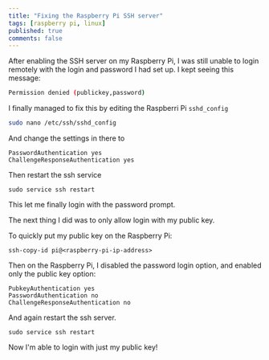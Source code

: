 ```yaml
---
title: "Fixing the Raspberry Pi SSH server"
tags: [raspberry pi, linux]
published: true
comments: false
---
```


After enabling the SSH server on my Raspberry Pi, I was still unable to login remotely with the login and password I had set up. I kept seeing this message:

```bash
Permission denied (publickey,password)
```

I finally managed to fix this by editing the Raspberri Pi `sshd_config`

```bash
sudo nano /etc/ssh/sshd_config
```

And change the settings in there to

```
PasswordAuthentication yes
ChallengeResponseAuthentication yes
```

Then restart the ssh service

```
sudo service ssh restart
```

This let me finally login with the password prompt.

The next thing I did was to only allow login with my public key. 

To quickly put my public key on the Raspberry Pi:

```
ssh-copy-id pi@<raspberry-pi-ip-address>
```

Then on the Raspberry Pi, I disabled the password login option, and enabled only the public key option:

```
PubkeyAuthentication yes
PasswordAuthentication no
ChallengeResponseAuthentication no
```

And again restart the ssh server.

```
sudo service ssh restart
```

Now I'm able to login with just my public key!


